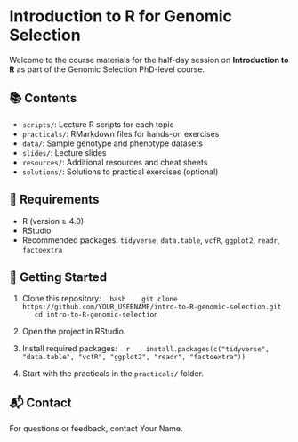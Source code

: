 

# Introduction to R for Genomic Selection

Welcome to the course materials for the half-day session on **Introduction to R** as part of the Genomic Selection PhD-level course.

## 📚 Contents

- `scripts/`: Lecture R scripts for each topic
- `practicals/`: RMarkdown files for hands-on exercises
- `data/`: Sample genotype and phenotype datasets
- `slides/`: Lecture slides
- `resources/`: Additional resources and cheat sheets
- `solutions/`: Solutions to practical exercises (optional)

## 🧰 Requirements

- R (version ≥ 4.0)
- RStudio
- Recommended packages: `tidyverse`, `data.table`, `vcfR`, `ggplot2`, `readr`, `factoextra`

## 🚀 Getting Started

1. Clone this repository:
   ```bash
   git clone https://github.com/YOUR_USERNAME/intro-to-R-genomic-selection.git
   cd intro-to-R-genomic-selection
   ```

2. Open the project in RStudio.

3. Install required packages:
   ```r
   install.packages(c("tidyverse", "data.table", "vcfR", "ggplot2", "readr", "factoextra"))
   ```

4. Start with the practicals in the `practicals/` folder.

## 📬 Contact

For questions or feedback, contact Your Name.
